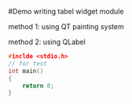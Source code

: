 #Demo
writing tabel widget module

method 1: using QT painting system

method 2: using QLabel


```c++
#inclde <stdio.h>
// for test
int main()
{
    return 0;
}
```
